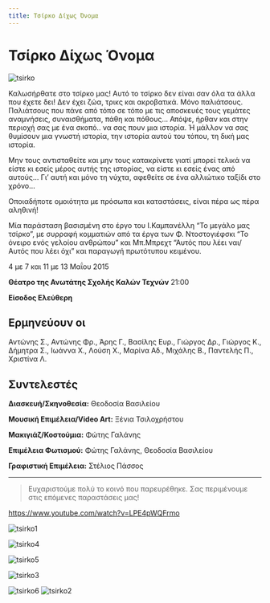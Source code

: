 ```yaml
---
title: Τσίρκο Δίχως Όνομα
---
```


# Τσίρκο Δίχως Όνομα

![tsirko](https://github.com/theatrikiopa/theatrikiopa.eu/assets/16403754/787ad35a-d110-41b1-b396-38d495171aee)

Καλωσήρθατε στο τσίρκο μας! Αυτό το τσίρκο δεν είναι σαν όλα τα άλλα που έχετε δει! Δεν έχει ζώα, τρικς και ακροβατικά. Μόνο παλιάτσους. Παλιάτσους που πάνε από τόπο σε τόπο με τις αποσκευές τους γεμάτες αναμνήσεις, συναισθήματα, πάθη και πόθους… Απόψε, ήρθαν και στην περιοχή σας με ένα σκοπό.. να σας πουν μια ιστορία. Ή μάλλον να σας θυμίσουν μια γνωστή ιστορία, την ιστορία αυτού του τόπου, τη δική μας ιστορία.

Μην τους αντισταθείτε και μην τους κατακρίνετε γιατί μπορεί τελικά να είστε κι εσείς μέρος αυτής της ιστορίας, να είστε κι εσείς ένας από αυτούς… Γι’ αυτή και μόνο τη νύχτα, αφεθείτε σε ένα αλλιώτικο ταξίδι στο χρόνο…

Οποιαδήποτε ομοιότητα με πρόσωπα και καταστάσεις, είναι πέρα ως πέρα αληθινή!

Mία παράσταση βασισμένη στο έργο του Ι.Καμπανέλλη “Το μεγάλο μας τσίρκο”, με συρραφή κομματιών από τα έργα των Φ. Ντοστογιέφσκι “Το όνειρο ενός γελοίου ανθρώπου” και Μπ.Μπρεχτ “Αυτός που λέει ναι/Αυτός που λέει όχι” και παραγωγή πρωτότυπου κειμένου.

4 με 7 και 11 με 13 Μαΐου 2015

**Θέατρο της Ανωτάτης Σχολής Καλών Τεχνών** 21:00

**Είσοδος Ελεύθερη**

## **Ερμηνεύουν οι**
Αντώνης Σ., Αντώνης Φρ., Άρης Γ., Βασίλης Ευρ., Γιώργος Δρ., Γιώργος Κ., Δήμητρα Σ., Ιωάννα Χ., Λούση Χ., Μαρίνα Αδ., Μιχάλης Β., Παντελής Π., Χριστίνα Λ.

## **Συντελεστές**
**Διασκευή/Σκηνοθεσία:** Θεοδοσία Βασιλείου

**Μουσική Επιμέλεια/Video Art:** Ξένια Τσιλοχρήστου

**Μακιγιάζ/Κοστούμια:** Φώτης Γαλάνης

**Επιμέλεια Φωτισμού:** Φώτης Γαλάνης, Θεοδοσία Βασιλείου

**Γραφιστική Επιμέλεια:** Στέλιος Πάσσος

***
> Ευχαριστούμε πολύ το κοινό που παρευρέθηκε.
> Σας περιμένουμε στις επόμενες παραστάσεις μας!

https://www.youtube.com/watch?v=LPE4pWQFrmo

![tsirko1](https://github.com/theatrikiopa/theatrikiopa.eu/assets/16403754/86122200-1ee6-4b8a-85c4-65c44ebb242c)

![tsirko4](https://github.com/theatrikiopa/theatrikiopa.eu/assets/16403754/c7dbc1b5-8471-41b4-b87f-6723a211f063)

![tsirko5](https://github.com/theatrikiopa/theatrikiopa.eu/assets/16403754/5592cc0d-2ee2-40d0-bf8a-fa29932b3408)

![tsirko3](https://github.com/theatrikiopa/theatrikiopa.eu/assets/16403754/928d81b3-1a82-4e7b-8ea4-2402bbbeb3f5)

![tsirko6](https://github.com/theatrikiopa/theatrikiopa.eu/assets/16403754/8c0d9a07-c09a-4e39-b8cd-01b02a369ae7)
![tsirko2](https://github.com/theatrikiopa/theatrikiopa.eu/assets/16403754/01665db6-7d0d-4978-9b55-756645b6dbce)

